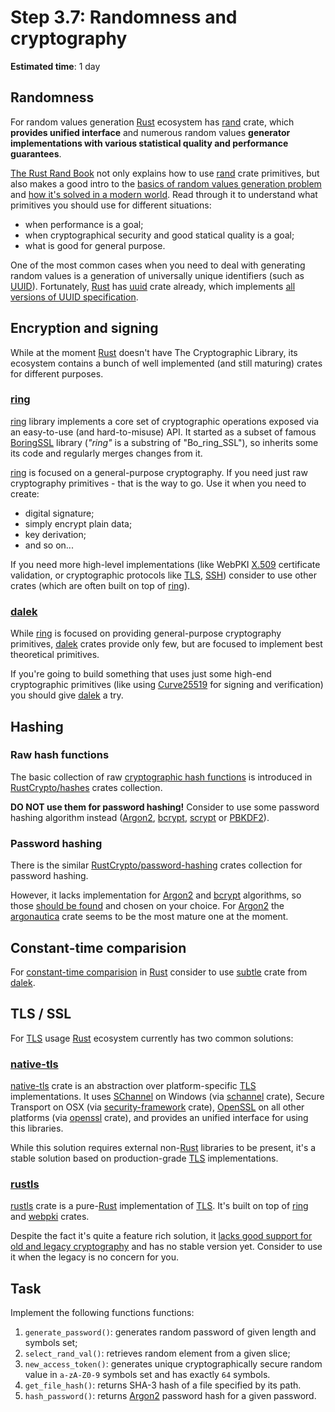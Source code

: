Step 3.7: Randomness and cryptography
=====================================

__Estimated time__: 1 day




## Randomness

For random values generation [Rust] ecosystem has [rand] crate, which __provides unified interface__ and numerous random values __generator implementations with various statistical quality and performance guarantees__.

[The Rust Rand Book] not only explains how to use [rand] crate primitives, but also makes a good intro to the [basics of random values generation problem][1] and [how it's solved in a modern world][2]. Read through it to understand what primitives you should use for different situations:
- when performance is a goal;
- when cryptographical security and good statical quality is a goal;
- what is good for general purpose.

One of the most common cases when you need to deal with generating random values is a generation of universally unique identifiers (such as [UUID]). Fortunately, [Rust] has [uuid] crate already, which implements [all versions of UUID specification][3].




## Encryption and signing

While at the moment [Rust] doesn't have The Cryptographic Library, its ecosystem contains a bunch of well implemented (and still maturing) crates for different purposes.


### [ring]

[ring] library implements a core set of cryptographic operations exposed via an easy-to-use (and hard-to-misuse) API. It started as a subset of famous [BoringSSL] library (_"ring"_ is a substring of "Bo_ring_SSL"), so inherits some its code and regularly merges changes from it.

[ring] is focused on a general-purpose cryptography. If you need just raw cryptography primitives - that is the way to go. Use it when you need to create:
- digital signature;
- simply encrypt plain data;
- key derivation;
- and so on...

If you need more high-level implementations (like WebPKI [X.509] certificate validation, or cryptographic protocols like [TLS], [SSH]) consider to use other crates (which are often built on top of [ring]).


### [dalek]

While [ring] is focused on providing general-purpose cryptography primitives, [dalek] crates provide only few, but are focused to implement best theoretical primitives.

If you're going to build something that uses just some high-end cryptographic primitives (like using [Curve25519] for signing and verification) you should give [dalek] a try.




## Hashing


### Raw hash functions

The basic collection of raw [cryptographic hash functions][11] is introduced in [RustCrypto/hashes] crates collection.

__DO NOT use them for password hashing!__ Consider to use some password hashing algorithm instead ([Argon2], [bcrypt], [scrypt] or [PBKDF2]).


### Password hashing

There is the similar [RustCrypto/password-hashing] crates collection for password hashing.

However, it lacks implementation for [Argon2] and [bcrypt] algorithms, so those [should be found][12] and chosen on your choice. For [Argon2] the [argonautica] crate seems to be the most mature one at the moment.




## Constant-time comparision

For [constant-time comparision][13] in [Rust] consider to use [subtle] crate from [dalek].




## TLS / SSL

For [TLS] usage [Rust] ecosystem currently has two common solutions:


### [native-tls]

[native-tls] crate is an abstraction over platform-specific [TLS] implementations. It uses [SChannel] on Windows (via [schannel] crate), Secure Transport on OSX (via [security-framework] crate), [OpenSSL] on all other platforms (via [openssl] crate), and provides an unified interface for using this libraries.

While this solution requires external non-[Rust] libraries to be present, it's a stable solution based on production-grade [TLS] implementations.


### [rustls]

[rustls] crate is a pure-[Rust] implementation of [TLS]. It's built on top of [ring] and [webpki] crates.

Despite the fact it's quite a feature rich solution, it [lacks good support for old and legacy cryptography][14] and has no stable version yet. Consider to use it when the legacy is no concern for you.




## Task

Implement the following functions functions:
1. `generate_password()`: generates random password of given length and symbols set;
2. `select_rand_val()`: retrieves random element from a given slice;
3. `new_access_token()`: generates unique cryptographically secure random value in `a-zA-Z0-9` symbols set and has exactly `64` symbols.
4. `get_file_hash()`: returns SHA-3 hash of a file specified by its path.
5. `hash_password()`: returns [Argon2] password hash for a given password.





[Argon2]: https://en.wikipedia.org/wiki/Argon2
[argonautica]: https://docs.rs/argonautica
[bcrypt]: https://en.wikipedia.org/wiki/Bcrypt
[BoringSSL]: https://github.com/google/boringssl
[Curve25519]: https://en.wikipedia.org/wiki/Curve25519
[dalek]: https://dalek.rs
[native-tls]: https://docs.rs/native-tls
[openssl]: https://crates.io/crates/openssl
[OpenSSL]: https://en.wikipedia.org/wiki/OpenSSL
[PBKDF2]: https://en.wikipedia.org/wiki/PBKDF2
[rand]: https://docs.rs/rand
[ring]: https://github.com/briansmith/ring
[Rust]: https://www.rust-lang.org
[RustCrypto/hashes]: https://github.com/RustCrypto/hashes
[RustCrypto/password-hashing]: https://github.com/RustCrypto/password-hashing
[rustls]: https://docs.rs/rustls
[schannel]: https://crates.io/crates/schannel
[SChannel]: https://en.wikipedia.org/wiki/Security_Support_Provider_Interface
[scrypt]: https://en.wikipedia.org/wiki/Scrypt
[security-framework]: https://crates.io/crates/security-framework 
[SSH]: https://en.wikipedia.org/wiki/Secure_Shell
[subtle]: https://crates.io/crates/subtle
[The Rust Rand Book]: https://rust-random.github.io/book
[TLS]: https://en.wikipedia.org/wiki/Transport_Layer_Security
[uuid]: https://docs.rs/uuid
[UUID]: https://en.wikipedia.org/wiki/Universally_unique_identifier
[webpki]: https://crates.io/crates/webpki
[X.509]: https://en.wikipedia.org/wiki/X.509

[1]: https://rust-random.github.io/book/guide-data.html
[2]: https://rust-random.github.io/book/guide-gen.html
[3]: https://en.wikipedia.org/wiki/Universally_unique_identifier#Versions
[11]: https://en.wikipedia.org/wiki/Cryptographic_hash_function
[12]: https://crates.io/search?q=argon2
[13]: https://codahale.com/a-lesson-in-timing-attacks
[14]: https://docs.rs/rustls/#non-features
